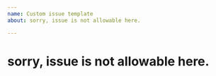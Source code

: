 ```yaml
---
name: Custom issue template
about: sorry, issue is not allowable here.

---
```


# sorry, issue is not allowable here.
